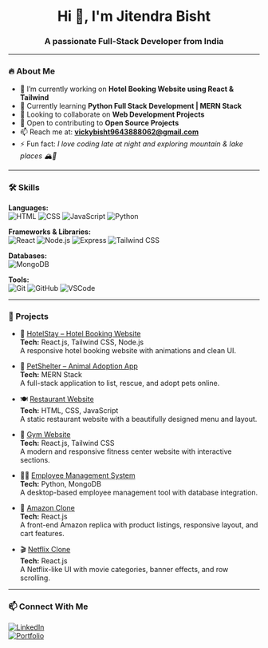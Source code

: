 <h1 align="center">Hi 👋, I'm Jitendra Bisht</h1>
<h3 align="center">A passionate Full-Stack Developer from India</h3>

---

### 🔥 About Me

- 🔭 I’m currently working on **Hotel Booking Website using React & Tailwind**
- 🌱 Currently learning **Python Full Stack Development | MERN Stack**
- 👯 Looking to collaborate on **Web Development Projects**
- 🤝 Open to contributing to **Open Source Projects**
- 📫 Reach me at: **vickybisht9643888062@gmail.com**
- ⚡ Fun fact: *I love coding late at night and exploring mountain & lake places 🏔️🌊*

---

### 🛠️ Skills

**Languages:**  
![HTML](https://img.shields.io/badge/HTML5-E34F26?style=flat&logo=html5&logoColor=white) 
![CSS](https://img.shields.io/badge/CSS3-1572B6?style=flat&logo=css3&logoColor=white)
![JavaScript](https://img.shields.io/badge/JavaScript-yellow?style=flat&logo=javascript&logoColor=black)
![Python](https://img.shields.io/badge/Python-3776AB?style=flat&logo=python&logoColor=white)

**Frameworks & Libraries:**  
![React](https://img.shields.io/badge/React-20232A?style=flat&logo=react&logoColor=61DAFB)
![Node.js](https://img.shields.io/badge/Node.js-339933?style=flat&logo=nodedotjs&logoColor=white)
![Express](https://img.shields.io/badge/Express.js-000000?style=flat&logo=express&logoColor=white)
![Tailwind CSS](https://img.shields.io/badge/TailwindCSS-38B2AC?style=flat&logo=tailwind-css&logoColor=white)

**Databases:**  
![MongoDB](https://img.shields.io/badge/MongoDB-4EA94B?style=flat&logo=mongodb&logoColor=white)

**Tools:**  
![Git](https://img.shields.io/badge/Git-F05032?style=flat&logo=git&logoColor=white)
![GitHub](https://img.shields.io/badge/GitHub-181717?style=flat&logo=github&logoColor=white)
![VSCode](https://img.shields.io/badge/VS%20Code-007ACC?style=flat&logo=visual-studio-code&logoColor=white)

---

### 🚀 Projects

- 🏨 [HotelStay – Hotel Booking Website](https://github.com/jitendrabisht/HotelStay)  
  **Tech:** React.js, Tailwind CSS, Node.js  
  A responsive hotel booking website with animations and clean UI.

- 🐾 [PetShelter – Animal Adoption App](https://github.com/jitendrabisht/PetShelter)  
  **Tech:** MERN Stack  
  A full-stack application to list, rescue, and adopt pets online.

- 🍽️ [Restaurant Website](https://github.com/jitendrabisht/Restaurant)  
  **Tech:** HTML, CSS, JavaScript  
  A static restaurant website with a beautifully designed menu and layout.

- 💪 [Gym Website](https://github.com/jitendrabisht/Gym-Website)  
  **Tech:** React.js, Tailwind CSS  
  A modern and responsive fitness center website with interactive sections.

- 👨‍💼 [Employee Management System](https://github.com/jitendrabisht/Employee-Management)  
  **Tech:** Python, MongoDB  
  A desktop-based employee management tool with database integration.

- 🛒 [Amazon Clone](https://github.com/jitendrabisht/Amazon-Clone)  
  **Tech:** React.js  
  A front-end Amazon replica with product listings, responsive layout, and cart features.

- 🎬 [Netflix Clone](https://github.com/jitendrabisht/Netflix-Clone)  
  **Tech:** React.js  
  A Netflix-like UI with movie categories, banner effects, and row scrolling.

---

### 📫 Connect With Me

[![LinkedIn](https://img.shields.io/badge/LinkedIn-blue?style=for-the-badge&logo=linkedin)](https://www.linkedin.com/in/your-profile)  
[![Portfolio](https://img.shields.io/badge/Portfolio-grey?style=for-the-badge&logo=google-chrome)](https://your-portfolio-link.com)

